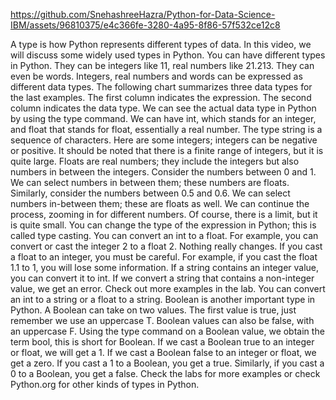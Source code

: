

https://github.com/SnehashreeHazra/Python-for-Data-Science-IBM/assets/96810375/e4c366fe-3280-4a95-8f86-57f532ce12c8



A type is how Python represents different types of data. In this video, we will discuss
some widely used types in Python. You can have different types in Python.
They can be integers like 11, real numbers like 21.213. They can even be words.
Integers, real numbers and words can be expressed as different data types.
The following chart summarizes three data types for the last examples.
The first column indicates the expression. The second column indicates the data type.
We can see the actual data type in Python by using the type command.
We can have int, which stands for an integer, and float that stands for float, essentially
a real number. The type string is a sequence of characters.
Here are some integers; integers can be negative or positive.
It should be noted that there is a finite range of integers, but it is quite large.
Floats are real numbers; they include the integers but also numbers in between the integers.
Consider the numbers between 0 and 1. We can select numbers in between them; these numbers
are floats. Similarly, consider the numbers between 0.5
and 0.6. We can select numbers in-between them; these are floats as well.
We can continue the process, zooming in for different numbers. Of course, there is a limit,
but it is quite small. You can change the type of the expression
in Python; this is called type casting. You can convert an int to a float.
For example, you can convert or cast the integer 2 to a float 2.
Nothing really changes. If you cast a float to an integer, you must
be careful. For example, if you cast the float 1.1 to
1, you will lose some information. If a string contains an integer value, you
can convert it to int. If we convert a string that contains a non-integer
value, we get an error. Check out more examples in the lab.
You can convert an int to a string or a float to a string.
Boolean is another important type in Python. A Boolean can take on two values.
The first value is true, just remember we use an uppercase T.
Boolean values can also be false, with an uppercase F.
Using the type command on a Boolean value, we obtain the term bool, this is short for
Boolean. If we cast a Boolean true to an integer or
float, we will get a 1. If we cast a Boolean false to an integer or
float, we get a zero. If you cast a 1 to a Boolean, you get a true.
Similarly, if you cast a 0 to a Boolean, you get a false.
Check the labs for more examples or check Python.org for other kinds of types in Python.

